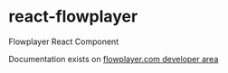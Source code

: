 # react-flowplayer
Flowplayer React Component

Documentation exists on [flowplayer.com developer area](https://flowplayer.com/developers/player/react)
